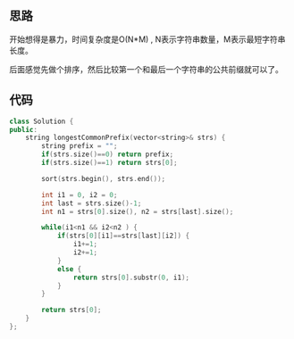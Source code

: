 ## 思路

开始想得是暴力，时间复杂度是O(N*M) , N表示字符串数量，M表示最短字符串长度。

后面感觉先做个排序，然后比较第一个和最后一个字符串的公共前缀就可以了。



## 代码

```c++
class Solution {
public:
    string longestCommonPrefix(vector<string>& strs) {
        string prefix = "";
        if(strs.size()==0) return prefix;
        if(strs.size()==1) return strs[0];

        sort(strs.begin(), strs.end());

        int i1 = 0, i2 = 0;
        int last = strs.size()-1;
        int n1 = strs[0].size(), n2 = strs[last].size();

        while(i1<n1 && i2<n2 ) {
            if(strs[0][i1]==strs[last][i2]) {
                i1+=1;
                i2+=1;
            }
            else {
                return strs[0].substr(0, i1);
            }
        }

        return strs[0];
    }
};
```


